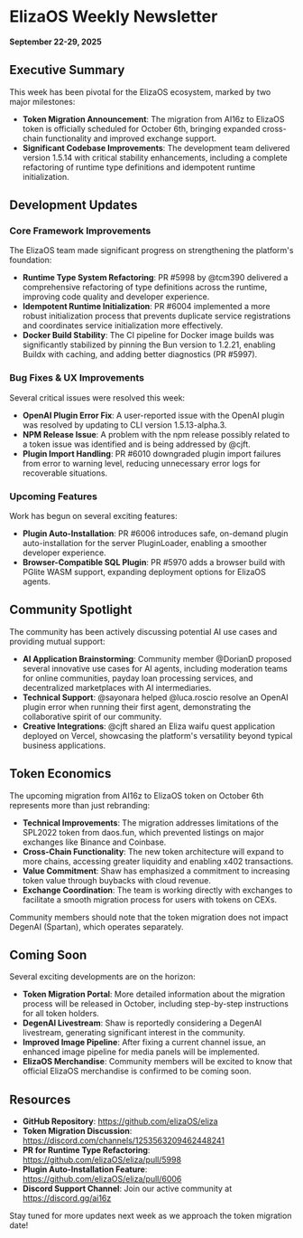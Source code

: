 # ElizaOS Weekly Newsletter
**September 22-29, 2025**

## Executive Summary

This week has been pivotal for the ElizaOS ecosystem, marked by two major milestones:

- **Token Migration Announcement**: The migration from AI16z to ElizaOS token is officially scheduled for October 6th, bringing expanded cross-chain functionality and improved exchange support.
- **Significant Codebase Improvements**: The development team delivered version 1.5.14 with critical stability enhancements, including a complete refactoring of runtime type definitions and idempotent runtime initialization.

## Development Updates

### Core Framework Improvements

The ElizaOS team made significant progress on strengthening the platform's foundation:

- **Runtime Type System Refactoring**: PR #5998 by @tcm390 delivered a comprehensive refactoring of type definitions across the runtime, improving code quality and developer experience.
- **Idempotent Runtime Initialization**: PR #6004 implemented a more robust initialization process that prevents duplicate service registrations and coordinates service initialization more effectively.
- **Docker Build Stability**: The CI pipeline for Docker image builds was significantly stabilized by pinning the Bun version to 1.2.21, enabling Buildx with caching, and adding better diagnostics (PR #5997).

### Bug Fixes & UX Improvements

Several critical issues were resolved this week:

- **OpenAI Plugin Error Fix**: A user-reported issue with the OpenAI plugin was resolved by updating to CLI version 1.5.13-alpha.3.
- **NPM Release Issue**: A problem with the npm release possibly related to a token issue was identified and is being addressed by @cjft.
- **Plugin Import Handling**: PR #6010 downgraded plugin import failures from error to warning level, reducing unnecessary error logs for recoverable situations.

### Upcoming Features

Work has begun on several exciting features:

- **Plugin Auto-Installation**: PR #6006 introduces safe, on-demand plugin auto-installation for the server PluginLoader, enabling a smoother developer experience.
- **Browser-Compatible SQL Plugin**: PR #5970 adds a browser build with PGlite WASM support, expanding deployment options for ElizaOS agents.

## Community Spotlight

The community has been actively discussing potential AI use cases and providing mutual support:

- **AI Application Brainstorming**: Community member @DorianD proposed several innovative use cases for AI agents, including moderation teams for online communities, payday loan processing services, and decentralized marketplaces with AI intermediaries.
- **Technical Support**: @sayonara helped @luca.roscio resolve an OpenAI plugin error when running their first agent, demonstrating the collaborative spirit of our community.
- **Creative Integrations**: @cjft shared an Eliza waifu quest application deployed on Vercel, showcasing the platform's versatility beyond typical business applications.

## Token Economics

The upcoming migration from AI16z to ElizaOS token on October 6th represents more than just rebranding:

- **Technical Improvements**: The migration addresses limitations of the SPL2022 token from daos.fun, which prevented listings on major exchanges like Binance and Coinbase.
- **Cross-Chain Functionality**: The new token architecture will expand to more chains, accessing greater liquidity and enabling x402 transactions.
- **Value Commitment**: Shaw has emphasized a commitment to increasing token value through buybacks with cloud revenue.
- **Exchange Coordination**: The team is working directly with exchanges to facilitate a smooth migration process for users with tokens on CEXs.

Community members should note that the token migration does not impact DegenAI (Spartan), which operates separately.

## Coming Soon

Several exciting developments are on the horizon:

- **Token Migration Portal**: More detailed information about the migration process will be released in October, including step-by-step instructions for all token holders.
- **DegenAI Livestream**: Shaw is reportedly considering a DegenAI livestream, generating significant interest in the community.
- **Improved Image Pipeline**: After fixing a current channel issue, an enhanced image pipeline for media panels will be implemented.
- **ElizaOS Merchandise**: Community members will be excited to know that official ElizaOS merchandise is confirmed to be coming soon.

## Resources

- **GitHub Repository**: https://github.com/elizaOS/eliza
- **Token Migration Discussion**: https://discord.com/channels/1253563209462448241
- **PR for Runtime Type Refactoring**: https://github.com/elizaOS/eliza/pull/5998
- **Plugin Auto-Installation Feature**: https://github.com/elizaOS/eliza/pull/6006
- **Discord Support Channel**: Join our active community at https://discord.gg/ai16z

Stay tuned for more updates next week as we approach the token migration date!